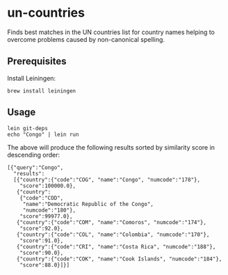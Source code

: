 # un-countries

Finds best matches in the UN countries list for country names
helping to overcome problems caused by non-canonical spelling.

## Prerequisites

Install Leiningen:

    brew install leiningen

## Usage

    lein git-deps
    echo "Congo" | lein run

The above will produce the following results sorted by similarity score in descending order:
    
    [{"query":"Congo",
      "results":
      [{"country":{"code":"COG", "name":"Congo", "numcode":"178"},
        "score":100000.0},
       {"country":
        {"code":"COD",
         "name":"Democratic Republic of the Congo",
         "numcode":"180"},
        "score":99977.0},
       {"country":{"code":"COM", "name":"Comoros", "numcode":"174"},
        "score":92.0},
       {"country":{"code":"COL", "name":"Colombia", "numcode":"170"},
        "score":91.0},
       {"country":{"code":"CRI", "name":"Costa Rica", "numcode":"188"},
        "score":90.0},
       {"country":{"code":"COK", "name":"Cook Islands", "numcode":"184"},
        "score":88.0}]}]
